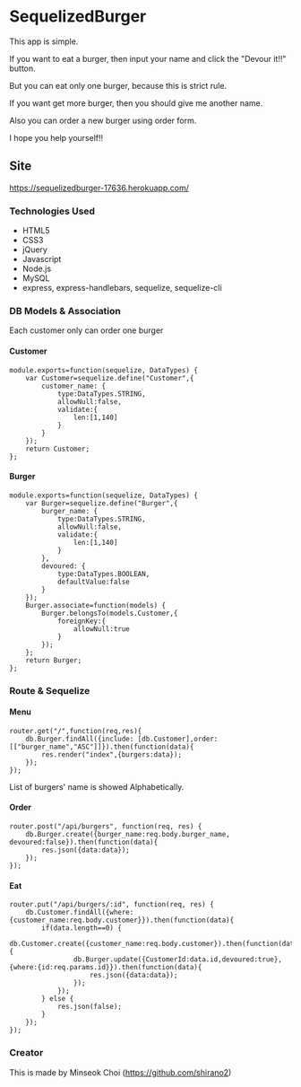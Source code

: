 # SequelizedBurger

This app is simple. 

If you want to eat a burger, then input your name and click the "Devour it!!" button.

But you can eat only one burger, because this is strict rule.

If you want get more burger, then you should give me another name.

Also you can order a new burger using order form.

I hope you help yourself!!


## Site
https://sequelizedburger-17636.herokuapp.com/


### Technologies Used

* HTML5
* CSS3
* jQuery
* Javascript
* Node.js
* MySQL
* express, express-handlebars, sequelize, sequelize-cli


### DB Models & Association
Each customer only can order one burger

#### Customer

```
module.exports=function(sequelize, DataTypes) {
    var Customer=sequelize.define("Customer",{
        customer_name: {
            type:DataTypes.STRING,
            allowNull:false,
            validate:{
                len:[1,140]
            }
        }   
    });
    return Customer;
};
```

#### Burger

```
module.exports=function(sequelize, DataTypes) {
    var Burger=sequelize.define("Burger",{
        burger_name: {
            type:DataTypes.STRING,
            allowNull:false,
            validate:{
                len:[1,140]
            }
        },
        devoured: {
            type:DataTypes.BOOLEAN,
            defaultValue:false
        }
    });
    Burger.associate=function(models) {
        Burger.belongsTo(models.Customer,{
            foreignKey:{
                allowNull:true
            }
        });
    };
    return Burger;
};
```

### Route & Sequelize

#### Menu

```
router.get("/",function(req,res){
    db.Burger.findAll({include: [db.Customer],order:[["burger_name","ASC"]]}).then(function(data){
        res.render("index",{burgers:data});
    });
});
```

List of burgers' name is showed Alphabetically.

#### Order

```
router.post("/api/burgers", function(req, res) {
    db.Burger.create({burger_name:req.body.burger_name, devoured:false}).then(function(data){
        res.json({data:data});
    });
});
```

#### Eat

```
router.put("/api/burgers/:id", function(req, res) {
    db.Customer.findAll({where:{customer_name:req.body.customer}}).then(function(data){
        if(data.length==0) {
            db.Customer.create({customer_name:req.body.customer}).then(function(data){
                db.Burger.update({CustomerId:data.id,devoured:true},{where:{id:req.params.id}}).then(function(data){
                    res.json({data:data});
                });
            });
        } else {
            res.json(false);
        }
    });
});
```


### Creator
This is made by Minseok Choi (https://github.com/shirano2)




